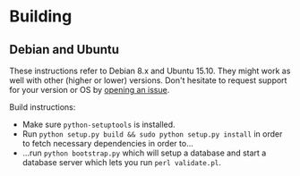 # Building
## Debian and Ubuntu
These instructions refer to Debian 8.x and Ubuntu 15.10. They might work as
well with other (higher or lower) versions. Don't hesitate to request support
for your version or OS by
[opening an issue](https://github.com/krichter722/lrb-validator/issues/new).

Build instructions:

  * Make sure `python-setuptools` is installed.
  * Run `python setup.py build && sudo python setup.py install` in order to
fetch necessary dependencies in order to...
  * ...run `python bootstrap.py` which will setup a database and start a
database server which lets you run `perl validate.pl`.

